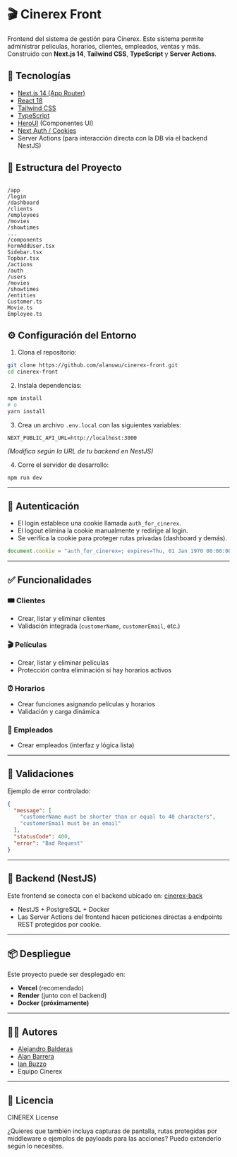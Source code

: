 

# 🎬 Cinerex Front

Frontend del sistema de gestión para Cinerex. Este sistema permite administrar películas, horarios, clientes, empleados, ventas y más. Construido con **Next.js 14**, **Tailwind CSS**, **TypeScript** y **Server Actions**.

## 🚀 Tecnologías

- [Next.js 14 (App Router)](https://nextjs.org/)
- [React 18](https://reactjs.org/)
- [Tailwind CSS](https://tailwindcss.com/)
- [TypeScript](https://www.typescriptlang.org/)
- [HeroUI](https://heroui.dev/) (Componentes UI)
- [Next Auth / Cookies](https://nextjs.org/docs/app/building-your-application/authentication)
- Server Actions (para interacción directa con la DB vía el backend NestJS)

## 📁 Estructura del Proyecto

```

/app
/login
/dashboard
/clients
/employees
/movies
/showtimes
...
/components
FormAddUser.tsx
Sidebar.tsx
Topbar.tsx
/actions
/auth
/users
/movies
/showtimes
/entities
Customer.ts
Movie.ts
Employee.ts

````

## ⚙️ Configuración del Entorno

1. Clona el repositorio:

```bash
git clone https://github.com/alanuwu/cinerex-front.git
cd cinerex-front
````

2. Instala dependencias:

```bash
npm install
# o
yarn install
```

3. Crea un archivo `.env.local` con las siguientes variables:

```env
NEXT_PUBLIC_API_URL=http://localhost:3000
```

*(Modifica según la URL de tu backend en NestJS)*

4. Corre el servidor de desarrollo:

```bash
npm run dev
```

---

## 🔐 Autenticación

* El login establece una cookie llamada `auth_for_cinerex`.
* El logout elimina la cookie manualmente y redirige al login.
* Se verifica la cookie para proteger rutas privadas (dashboard y demás).

```ts
document.cookie = "auth_for_cinerex=; expires=Thu, 01 Jan 1970 00:00:00 UTC; path=/;";
```

---

## ✅ Funcionalidades

### 🎟️ Clientes

* Crear, listar y eliminar clientes
* Validación integrada (`customerName`, `customerEmail`, etc.)

### 🎬 Películas

* Crear, listar y eliminar películas
* Protección contra eliminación si hay horarios activos

### ⏰ Horarios

* Crear funciones asignando películas y horarios
* Validación y carga dinámica

### 👤 Empleados

* Crear empleados (interfaz y lógica lista)

---

## 🧪 Validaciones

Ejemplo de error controlado:

```json
{
  "message": [
    "customerName must be shorter than or equal to 40 characters",
    "customerEmail must be an email"
  ],
  "statusCode": 400,
  "error": "Bad Request"
}
```

---

## 🧠 Backend (NestJS)

Este frontend se conecta con el backend ubicado en: [cinerex-back](https://github.com/AlejandroBR10/cinerex-back)

* NestJS + PostgreSQL + Docker
* Las Server Actions del frontend hacen peticiones directas a endpoints REST protegidos por cookie.

---

## 📦 Despliegue

Este proyecto puede ser desplegado en:

* **Vercel** (recomendado)
* **Render** (junto con el backend)
* **Docker (próximamente)**

---

## 👨‍💻 Autores

* [Alejandro Balderas](https://github.com/AlejandroBR10)
* [Alan Barrera](https://github.com/alanuwu)
* [Ian Buzzo](https://github.com/IanB28)
* Equipo Cinerex

---

## 📜 Licencia

CINEREX License



¿Quieres que también incluya capturas de pantalla, rutas protegidas por middleware o ejemplos de payloads para las acciones? Puedo extenderlo según lo necesites.
```
